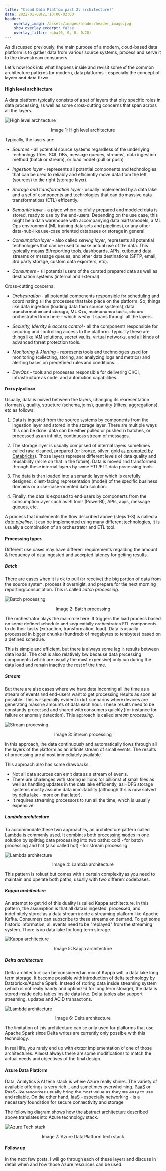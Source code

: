 ```yaml
---
title: "Cloud Data Platfom part 2: architecture!"
date: 2022-01-08T21:10:00-02:00
header:
    overlay_image: /assets/images/header/header_image.jpg
    show_overlay_excerpt: false
    overlay_filter: rgba(0, 0, 0, 0.20)
---
```


As discussed previously, the main purpose of a modern, cloud-based data platform is to gather data from various source systems, process and serve it to the downstream consumers. 

Let's now look into what happens inside and revisit some of the common architecture patterns for modern, data platforms - especially the concept of layers and data flows.

#### High level architecture

A data platform typically consists of a set of layers that play specific roles in data processing, as well as some cross-cutting concerns that span across all the layers.

![High level architecture](/assets/images/cdp-arch/high-level.svg)
<p style="text-align: center;">Image 1: High level architecture</p>

Typically, the layers are:

- *Sources* - all potential source systems regardless of the underlying technology (files, SQL DBs, message queues, streams), data ingestion method (batch or stream), or load model (pull or push).

- *Ingestion layer* - represents all potential components and technologies that can be used to reliably and efficiently move data from the left (sources) to the right (storage layer).

- *Storage and transformation layer* - usually implemented by a data lake and a set of components and technologies that can do massive data transformations (ETL) efficently.

- *Semantic layer* - a place where carefully prepared and modeled data is stored, ready to use by the end-users. Depending on the use case, this might be a data warehouse with accompanying data marts/models, a ML Ops environment (ML training data sets and pipelines), or any other data-hub-like use-case oriented databases or storage in general.

- *Consumption layer* - also called *serving layer*, represents all potential technologies that can be used to make actual use of the data. This typically means BI/reporting tools, dashboards, APIs, outbound data streams or message queues, and other data destinations (SFTP, email, 3rd party storage, custom data exporters, etc).

- *Consumers* - all potential users of the curated prepared data as well as destination systems (internal and external).

Cross-cutting concerns:

- *Orchestration* - all potential components responsible for scheduling and coordinating all the processes that take place on the platform. So, things like data ingestion (loading data from source systems), data transformation and storage, ML Ops, maintenance tasks, etc are orchestrated from here - which is why it spans through all the layers.

- *Security, Identity & access control* - all the components responsible for securing and controlling access to the platform. Typically these are things like IAM solutions, secret vaults, virtual networks, and all kinds of advanced threat protection tools.

- *Monitoring & Alerting* - represents tools and technologies used for monitoring (collecting, storing, and analyzing logs and metrics) and alerting based on predefined rules and conditions.

- *DevOps* - tools and processes responsible for delivering CI/CI, infrastructure as code, and automation capabilities.


#### Data pipelines

Usually, data is moved between the layers, changing its representation (formats), quality, structure (schema, joins), quantity (filters, aggregations), etc as follows:

1. Data is ingested from the source systems by components from the ingestion layer and stored in the storage layer. There are multiple ways this can be done: data can be either pulled or pushed in batches, or processed as an infinite, continuous stream of messages.

2. The storage layer is usually comprised of internal layers sometimes called raw, cleaned, prepared (or bronze, silver, gold [as promoted by Databricks](https://databricks.com/blog/2019/08/14/productionizing-machine-learning-with-delta-lake.html)). Those layers represent different levels of data quality and reusability (more on that in the future). Data is moved and transformed through these internal layers by some ETL/ELT data processing tools. 

3. The data is then loaded into a semantic layer which is carefully designed, client-facing representation (model) of the specific business domains or a use-case-oriented data solution.

4. Finally, the data is exposed to end-users by components from the consumption layer such as BI tools (PowerBI), APIs, apps, message queues, etc.

A process that implements the flow described above (steps 1-3) is called a *data pipeline*. It can be implemented using many different technologies, it is usually a combination of an orchestrator and ETL tool. 

#### Processing types

Different use cases may have different requirements regarding the amount & frequency of data ingested and accepted latency for getting results.

##### Batch

There are cases when it is ok to pull (or receive) the big portion of data from the source system, process it overnight, and prepare for the next morning reporting/consumption. This is called *batch processing*. 

![Batch processing](/assets/images/cdp-arch/batch.svg)
<p style="text-align: center;">Image 2: Batch processing</p>

The orchestrator plays the main role here. It triggers the load process based on some defined schedule and sequentially orchestrates ETL components to do their tasks (extraction, transformation, load). Data is usually processed in bigger chunks (hundreds of megabytes to terabytes) based on a defined schedule. 

This is simple and efficient, but there is always some lag in results between data loads. The cost is also relatively low because data processing components (which are usually the most expensive) only run during the data load and remain inactive the rest of the time.

##### Stream

But there are also cases where we have data incoming all the time as a stream of events and end-users want to get processing results as soon as possible. This is especially evident in IoT scenarios where devices are generating massive amounts of data each hour. These results need to be constantly processed and shared with consumers quickly (for instance for failure or anomaly detection). This approach is called *stream processing*.

![Stream processing](/assets/images/cdp-arch/stream.svg)
<p style="text-align: center;">Image 3: Stream processing</p>

In this approach, the data continuously and automatically flows through all the layers of the platform as an infinite stream of small events. The results of processing are almost immediately available.

This approach also has some drawbacks: 
- Not all data sources can emit data as a stream of events.
- There are challenges with storing millions (or billions) of small files as well as handling updates in the data lake efficiently, as HDFS storage systems mostly assume data immutability (although this is now solved by [delta lake](https://delta.io/) - more on that later).
 - It requires streaming processors to run all the time, which is usually expensive.

##### Lambda architecture

To accommodate these two approaches, an architecture pattern called [Lambda](https://databricks.com/glossary/lambda-architecture) is commonly used. It combines both processing modes in one solution by splitting data processing into two paths: cold - for batch processing and hot (also called hot) - for stream processing. 

![Lambda architecture](/assets/images/cdp-arch/lambda.svg)
<p style="text-align: center;">Image 4: Lambda architecture</p>

This pattern is robust but comes with a certain complexity as you need to maintain and operate both paths, usually with two different codebases.

##### Kappa architecture

An attempt to get rid of this duality is called Kappa architecture. In this pattern, the assumption is that all data is ingested, processed, and indefinitely stored as a data stream inside a streaming platform like Apache Kafka. Consumers can subscribe to these streams on demand. To get some historic information, all events need to be "replayed" from the streaming system. There is no data lake for long-term storage.

![Kappa architecture](/assets/images/cdp-arch/kappa.svg)
<p style="text-align: center;">Image 5: Kappa architecture</p>
 
##### Delta architecture

Delta architecture can be considered an mix of Kappa with a data lake long term storage. It become possible with introduction of delta technology by Databricks/Apache Spark. Instead of storing data inside streaming system (which is not really handy and optimized for long term storage), the data is stored inside delta tables inside data lake. Delta tables also support streaming, updates and ACID transactions.

![Lambda architecture](/assets/images/cdp-arch/delta.svg)
<p style="text-align: center;">Image 6: Delta architecture</p>

The limitation of this architecture can be only used for platforms that use Apache Spark since Delta writes are currently only possible with this technology.

In real life, you rarely end up with *extact* implementation of one of those architectures. Almost always there are some modifications to match the actual needs and objectives of the final design.

#### Azure Data Platform

Data, Analytics & AI tech stack is where Azure really shines. The variety of available offerings is very rich... and sometimes overwhelming. [PaaS](https://azure.microsoft.com/en-us/overview/what-is-paas/) or PaaS-like resources usually bring the most value as they are easy to use and reliable. On the other hand, [IaaS](https://azure.microsoft.com/en-us/overview/what-is-iaas/) - especially networking - is a necessary foundation for secure connectivity and storage.

The following diagram shows how the abstract architecture described above translates into Azure technology stack.

![Azure Tech stack](/assets/images/cdp-arch/tech-stack.svg)
<p style="text-align: center;">Image 7: Azure Data Platform tech stack</p>

#### Follow up
In the next few posts, I will go through each of these layers and discuss in detail when and how those Azure resources can be used.
